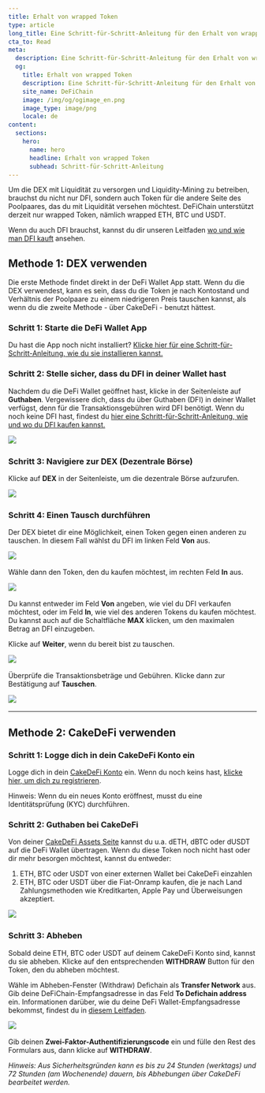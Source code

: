 ```yaml
---
title: Erhalt von wrapped Token
type: article
long_title: Eine Schritt-für-Schritt-Anleitung für den Erhalt von wrapped BTC/ETH/USDT über die DEX oder CakeDefi
cta_to: Read
meta:
  description: Eine Schritt-für-Schritt-Anleitung für den Erhalt von wrapped BTC/ETH/USDT über die DEX oder CakeDefi
  og:
    title: Erhalt von wrapped Token
    description: Eine Schritt-für-Schritt-Anleitung für den Erhalt von wrapped BTC/ETH/USDT über die DEX oder CakeDefi
    site_name: DeFiChain
    image: /img/og/ogimage_en.png
    image_type: image/png
    locale: de
content:
  sections:
    hero:
      name: hero
      headline: Erhalt von wrapped Token
      subhead: Schritt-für-Schritt-Anleitung
---
```


Um die DEX mit Liquidität zu versorgen und Liquidity-Mining zu betreiben, brauchst du nicht nur DFI, sondern auch Token für die andere Seite des Poolpaares, das du mit Liquidität versehen möchtest. DeFiChain unterstützt derzeit nur wrapped Token, nämlich wrapped ETH, BTC und USDT.

Wenn du auch DFI brauchst, kannst du dir unseren Leitfaden [wo und wie man DFI kauft](https://www.youtube.com/watch?v=vtM-k7E-HPA) ansehen.

## Methode 1: DEX verwenden

Die erste Methode findet direkt in der DeFi Wallet App statt. Wenn du die DEX verwendest, kann es sein, dass du die Token je nach Kontostand und Verhältnis der Poolpaare zu einem niedrigeren Preis tauschen kannst, als wenn du die zweite Methode - über CakeDeFi - benutzt hättest.

### Schritt 1: Starte die DeFi Wallet App

Du hast die App noch nicht installiert? [Klicke hier für eine Schritt-für-Schritt-Anleitung, wie du sie installieren kannst.](https://defichain.com/learn/defi-app-how-to/?utm_source=defichain&utm_medium=dex-guide&utm_campaign=dex-launch)

### Schritt 2: Stelle sicher, dass du DFI in deiner Wallet hast

Nachdem du die DeFi Wallet geöffnet hast, klicke in der Seitenleiste auf **Guthaben**. Vergewissere dich, dass du über Guthaben (DFI) in deiner Wallet verfügst, denn für die Transaktionsgebühren wird DFI benötigt. Wenn du noch keine DFI hast, findest du [hier eine Schritt-für-Schritt-Anleitung, wie und wo du DFI kaufen kannst.](https://defichain.ghost.io/where-and-how-to-buy-dfi-defichain/)

<img src="/img/guides/installing-defi-app/wallets-choose.png" srcset="/img/guides/installing-defi-app/wallets-choose.png 1x, /img/guides/installing-defi-app/wallets-choose@2x.png 2x">

### Schritt 3: Navigiere zur DEX (Dezentrale Börse)

Klicke auf **DEX** in der Seitenleiste, um die dezentrale Börse aufzurufen.

<img src="/img/guides/obtaining-tokens/go-to-dex.png" srcset="/img/guides/obtaining-tokens/go-to-dex.png 1x, /img/guides/obtaining-tokens/go-to-dex@2x.png 2x">

### Schritt 4: Einen Tausch durchführen

Der DEX bietet dir eine Möglichkeit, einen Token gegen einen anderen zu tauschen. In diesem Fall wählst du DFI im linken Feld **Von** aus.

<img src="/img/guides/obtaining-tokens/dex-from.png" srcset="/img/guides/obtaining-tokens/dex-from.png 1x, /img/guides/obtaining-tokens/dex-from@2x.png 2x">

Wähle dann den Token, den du kaufen möchtest, im rechten Feld **In** aus.

<img src="/img/guides/obtaining-tokens/dex-to.png" srcset="/img/guides/obtaining-tokens/dex-to.png 1x, /img/guides/obtaining-tokens/dex-to@2x.png 2x">

Du kannst entweder im Feld **Von** angeben, wie viel du DFI verkaufen möchtest, oder im Feld **In**, wie viel des anderen Tokens du kaufen möchtest. Du kannst auch auf die Schaltfläche **MAX** klicken, um den maximalen Betrag an DFI einzugeben.

Klicke auf **Weiter**, wenn du bereit bist zu tauschen.

<img src="/img/guides/obtaining-tokens/ready-to-swap.png" srcset="/img/guides/obtaining-tokens/ready-to-swap.png 1x, /img/guides/obtaining-tokens/ready-to-swap@2x.png 2x">

Überprüfe die Transaktionsbeträge und Gebühren. Klicke dann zur Bestätigung auf **Tauschen**.

<img src="/img/guides/obtaining-tokens/dex-verify.png" srcset="/img/guides/obtaining-tokens/dex-verify.png 1x, /img/guides/obtaining-tokens/dex-verify@2x.png 2x">

---

## Methode 2: CakeDeFi verwenden

### Schritt 1: Logge dich in dein CakeDeFi Konto ein

Logge dich in dein [CakeDeFi Konto](https://app.cakedefi.com/login) ein. Wenn du noch keins hast, [klicke hier, um dich zu registrieren](https://app.cakedefi.com/register).

Hinweis: Wenn du ein neues Konto eröffnest, musst du eine Identitätsprüfung (KYC) durchführen.

### Schritt 2: Guthaben bei CakeDeFi

Von deiner [CakeDeFi Assets Seite](https://app.cakedefi.com/wallets) kannst du u.a. dETH, dBTC oder dUSDT auf die DeFi Wallet übertragen. Wenn du diese Token noch nicht hast oder dir mehr besorgen möchtest, kannst du entweder:

1. ETH, BTC oder USDT von einer externen Wallet bei CakeDeFi einzahlen
2. ETH, BTC oder USDT über die Fiat-Onramp kaufen, die je nach Land Zahlungsmethoden wie Kreditkarten, Apple Pay und Überweisungen akzeptiert.

<div class="mbg1"><img src="/img/guides/obtaining-tokens/cake-assets.png" srcset="/img/guides/obtaining-tokens/cake-assets.png 1x, /img/guides/obtaining-tokens/cake-assets@2x.png 2x"></div>

### Schritt 3: Abheben

Sobald deine ETH, BTC oder USDT auf deinem CakeDeFi Konto sind, kannst du sie abheben. Klicke auf den entsprechenden **WITHDRAW** Button für den Token, den du abheben möchtest.

Wähle im Abheben-Fenster (Withdraw) Defichain als **Transfer Network** aus. Gib deine DeFiChain-Empfangsadresse in das Feld **To Defichain address** ein. Informationen darüber, wie du deine DeFi Wallet-Empfangsadresse bekommst, findest du in [diesem Leitfaden](https://defichain.com/learn/defi-app-how-to/?utm_source=defichain&utm_medium=dex-guide&utm_campaign=dex-launch).

<img src="/img/guides/obtaining-tokens/cake-withdraw.png" srcset="/img/guides/obtaining-tokens/cake-withdraw.png 1x, /img/guides/obtaining-tokens/cake-withdraw@2x.png 2x">

Gib deinen **Zwei-Faktor-Authentifizierungscode** ein und fülle den Rest des Formulars aus, dann klicke auf **WITHDRAW**.



_Hinweis: Aus Sicherheitsgründen kann es bis zu 24 Stunden (werktags) und 72 Stunden (am Wochenende) dauern, bis Abhebungen über CakeDeFi bearbeitet werden._
